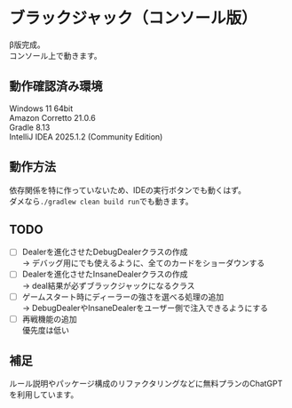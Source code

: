 # ブラックジャック（コンソール版）

β版完成。  
コンソール上で動きます。  

## 動作確認済み環境

Windows 11 64bit  
Amazon Corretto 21.0.6  
Gradle 8.13  
IntelliJ IDEA 2025.1.2 (Community Edition)  

## 動作方法

依存関係を特に作っていないため、IDEの実行ボタンでも動くはず。  
ダメなら`./gradlew clean build run`でも動きます。  

## TODO

- [ ] Dealerを進化させたDebugDealerクラスの作成  
→ デバッグ用にでも使えるように、全てのカードをショーダウンする  
- [ ] Dealerを進化させたInsaneDealerクラスの作成  
→ deal結果が必ずブラックジャックになるクラス  
- [ ] ゲームスタート時にディーラーの強さを選べる処理の追加  
→ DebugDealerやInsaneDealerをユーザー側で注入できるようにする  
- [ ] 再戦機能の追加  
優先度は低い  

## 補足

ルール説明やパッケージ構成のリファクタリングなどに無料プランのChatGPTを利用しています。  
